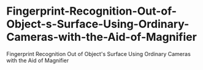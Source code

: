 # Fingerprint-Recognition-Out-of-Object-s-Surface-Using-Ordinary-Cameras-with-the-Aid-of-Magnifier
Fingerprint Recognition Out of Object's Surface Using Ordinary Cameras with the Aid of Magnifier
